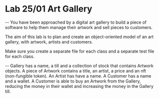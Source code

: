 # Lab 25/01 Art Gallery

--
You have been approached by a digital art gallery to build a piece of software to help them manage their artwork and sell pieces to customers.

The aim of this lab is to plan and create an object-oriented model of an art gallery, with artwork, artists and customers.

Make sure you create a separate file for each class and a separate test file for each class.

--
Gallery has a name, a till and a collection of stock that contains Artwork objects.
A piece of Artwork contains a title, an artist, a price and an nft (non-fungible token).
An Artist has have a name.
A Customer has a name and a wallet.
A Customer is able to buy an Artwork from the Gallery, reducing the money in their wallet and increasing the money in the Gallery till.
